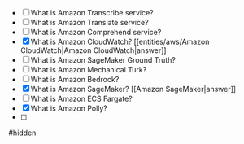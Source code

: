 - [ ] What is Amazon Transcribe service?
- [ ] What is Amazon Translate service?
- [ ] What is Amazon Comprehend service?
- [x] What is Amazon CloudWatch? [[entities/aws/Amazon CloudWatch|Amazon CloudWatch|answer]]
- [ ] What is Amazon SageMaker Ground Truth?
- [ ] What is Amazon Mechanical Turk?
- [ ] What is Amazon Bedrock?
- [x] What is Amazon SageMaker? [[Amazon SageMaker|answer]]
- [ ] What is Amazon ECS Fargate?
- [x] What is Amazon Polly?
- [ ] 

#hidden 